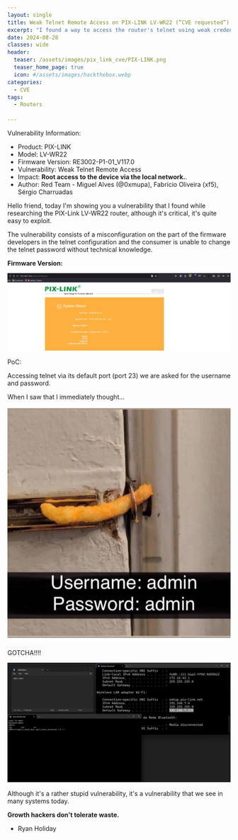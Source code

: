 ```yaml
---
layout: single
title: Weak Telnet Remote Access on PIX-LINK LV-WR22 (“CVE requested”)
excerpt: "I found a way to access the router's telnet using weak credentials"
date: 2024-08-28
classes: wide
header:
  teaser: /assets/images/pix_link_cve/PIX-LINK.png
  teaser_home_page: true
  icon: #/assets/images/hackthebox.webp
categories:
  - CVE
tags:
  - Routers
  
---
```

Vulnerability Information:
- Product: PIX-LINK
- Model: LV-WR22
- Firmware Version: RE3002-P1-01_V117.0
- Vulnerability: Weak Telnet Remote Access
- Impact: <strong>Root access to the device via the local network.</strong>.
- Author: Red Team - Miguel Alves (@0xmupa), Fabrício Oliveira (xf5), Sérgio Charruadas

Hello friend, today I'm showing you a vulnerability that I found while researching the PIX-Link LV-WR22 router, although it's critical, it's quite easy to exploit. 

The vulnerability consists of a misconfiguration on the part of the firmware developers in the telnet configuration and the consumer is unable to change the telnet password without technical knowledge.

<strong>Firmware Version:</strong>

![](/assets/images/pix_link_cve/weak_telnet_firmware_version.png)

PoC:

Accessing telnet via its default port (port 23) we are asked for the username and password.

When I saw that I immediately thought...

![](/assets/images/pix_link_cve/weak_telnet_meme.png)

GOTCHA!!!!

![](/assets/images/pix_link_cve/weak_telnet_poc.png)

Although it's a rather stupid vulnerability, it's a vulnerability that we see in many systems today.


<strong>Growth hackers don't tolerate waste.</strong>

- Ryan Holiday

